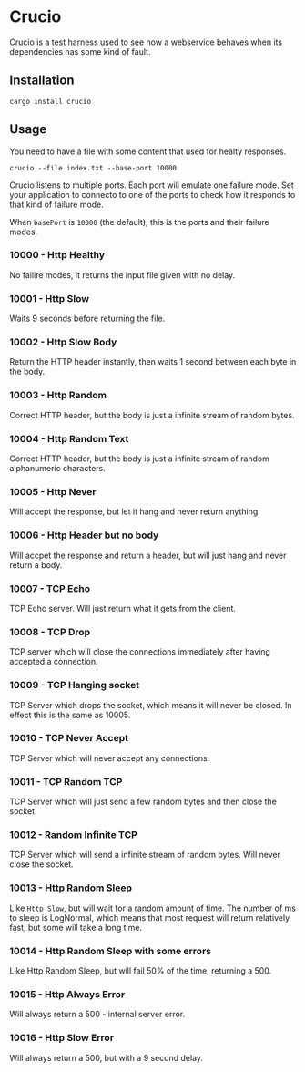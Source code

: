 # Crucio

Crucio is a test harness used to see how a webservice behaves when its dependencies has
some kind of fault.

## Installation

```
cargo install crucio
```

## Usage

You need to have a file with some content that used for healty responses.

```
crucio --file index.txt --base-port 10000
```

Crucio listens to multiple ports. Each port will emulate one failure mode. Set your application
to connecto to one of the ports to check how it responds to that kind of failure mode.

When `basePort` is `10000` (the default), this is the ports and their failure modes.

### 10000 - Http Healthy

No failire modes, it returns the input file given with no delay.

### 10001 - Http Slow

Waits 9 seconds before returning the file.

### 10002 - Http Slow Body

Return the HTTP header instantly, then waits 1 second between each byte in the body.

### 10003 - Http Random

Correct HTTP header, but the body is just a infinite stream of random bytes.

### 10004 - Http Random Text

Correct HTTP header, but the body is just a infinite stream of random alphanumeric characters.

### 10005 - Http Never

Will accept the response, but let it hang and never return anything.

### 10006 - Http Header but no body

Will accpet the response and return a header, but will just hang and never return a body.

### 10007 - TCP Echo

TCP Echo server. Will just return what it gets from the client.

### 10008 - TCP Drop

TCP server which will close the connections immediately after having accepted a connection.

### 10009 - TCP Hanging socket

TCP Server which drops the socket, which means it will never be closed. In effect this is the same as 10005.

### 10010 - TCP Never Accept

TCP Server which will never accept any connections.

### 10011 - TCP Random TCP

TCP Server which will just send a few random bytes and then close the socket.

### 10012 - Random Infinite TCP

TCP Server which will send a infinite stream of random bytes. Will never close the socket.

### 10013 - Http Random Sleep

Like `Http Slow`, but will wait for a random amount of time. The number of ms to sleep is LogNormal, which means that most request will return relatively fast, but some will take a long time.

### 10014 - Http Random Sleep with some errors

Like Http Random Sleep, but will fail 50% of the time, returning a 500.

### 10015 - Http Always Error

Will always return a 500 - internal server error.

### 10016 - Http Slow Error

Will always return a 500, but with a 9 second delay.
